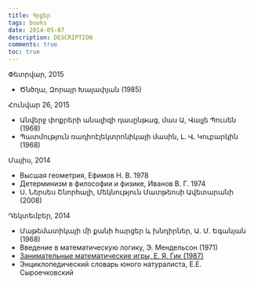 ```yaml
---
title: Գրքեր
tags: books
date: 2014-05-07
description: DESCRIPTION
comments: true
toc: true
---
```


Փետրվար, 2015

* Ծնծղա, Զորայր Խալափյան (1985)

Հունվար 26, 2015

 * Անվերջ փոքրերի անալիզի դասընթաց, մաս Ա, Վալլե Պուսեն (1968)
 * Պատմություն ռադիոէլեկտրոնիկայի մասին, Լ. Վ. Կուբարկին (1968)

Մայիս, 2014

* Высшая геометрия, Ефимов Н. В. 1978
* Детерминизм в философии и физике, Иванов В. Г. 1974
* Ս. Ներսես Շնորհալի, Մեկնություն Մատթեոսի Ավետարանի (2008)

Դեկտեմբեր, 2014

* Մաթեմատիկայի մի քանի հարցեր և խնդիրներ, Ա. Մ. Եգանյան (1968)
* Введение в математическую логику, Э. Мендельсон (1971)
* [Занимательные математические игры, Е. Я. Гик (1987)](http://mathemlib.ru/books/item/f00/s00/z0000020/)
* Энциклопедический словарь юного натуралиста, Е.Е. Сыроечковский
